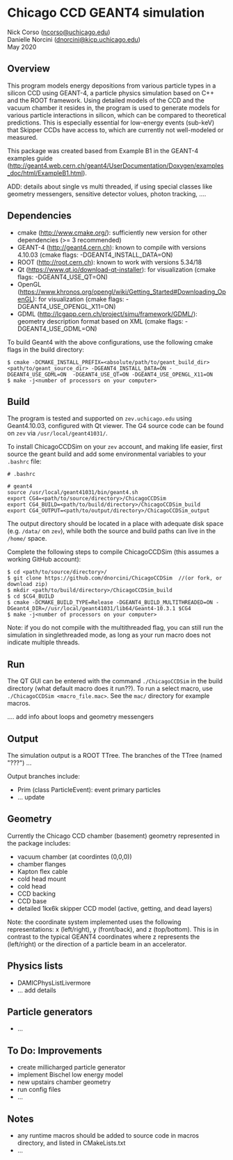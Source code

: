 # Chicago CCD GEANT4 simulation

Nick Corso (ncorso@uchicago.edu)  
Danielle Norcini (dnorcini@kicp.uchicago.edu)  
May 2020

## Overview
This program models energy depositions from various particle types in a silicon CCD using GEANT-4, a particle physics simulation based on C++ and the ROOT framework. Using detailed models of the CCD and the vacuum chamber it resides in, the program is used to generate models for various particle interactions in silicon, which can be compared to theoretical predictions. This is especially essential for low-energy events (sub-keV) that Skipper CCDs have access to, which are currently not well-modeled or measured. 

This package was created based from Example B1 in the GEANT-4 examples guide (http://geant4.web.cern.ch/geant4/UserDocumentation/Doxygen/examples_doc/html/ExampleB1.html). 

ADD: details about single vs multi threaded, if using special classes like geometry messengers, sensitive detector volues, photon tracking, ....

## Dependencies
- cmake (http://www.cmake.org/): sufficiently new version for other dependencies (>= 3 recommended)
- GEANT-4 (http://geant4.cern.ch): known to compile with versions 4.10.03 (cmake flags: -DGEANT4_INSTALL_DATA=ON)
- ROOT (http://root.cern.ch): known to work with versions 5.34/18
- Qt (https://www.qt.io/download-qt-installer): for visualization (cmake flags: -DGEANT4_USE_QT=ON)
- OpenGL (https://www.khronos.org/opengl/wiki/Getting_Started#Downloading_OpenGL): for visualization (cmake flags: -DGEANT4_USE_OPENGL_X11=ON)
- GDML (http://lcgapp.cern.ch/project/simu/framework/GDML/): geometry description format based on XML (cmake flags: -DGEANT4_USE_GDML=ON)

To build Geant4 with the above configurations, use the following cmake flags in the build directory:
```
$ cmake -DCMAKE_INSTALL_PREFIX=<absolute/path/to/geant_build_dir> <path/to/geant_source_dir> -DGEANT4_INSTALL_DATA=ON -DGEANT4_USE_GDML=ON  -DGEANT4_USE_QT=ON -DGEANT4_USE_OPENGL_X11=ON 
$ make -j<number of processors on your computer> 
```

## Build 
The program is tested and supported on `zev.uchicago.edu` using Geant4.10.03, configured with Qt viewer. The G4 source code can be found on `zev` via `/usr/local/geant41031/`.
 
To install ChicagoCCDSim on your `zev` account, and making life easier, first source the geant build and add some environmental variables to your `.bashrc` file:
```
# .bashrc

# geant4
source /usr/local/geant41031/bin/geant4.sh
export CG4=<path/to/source/directory>/ChicagoCCDSim
export CG4_BUILD=<path/to/build/directory>/ChicagoCCDSim_build
export CG4_OUTPUT=<path/to/output/directory>/ChicagoCCDSim_output
```
The output directory should be located in a place with adequate disk space (e.g. `/data/` on `zev`), while both the source and build paths can live in the `/home/` space.

Complete the following steps to compile ChicagoCCDSim (this assumes a working GitHub account):
```
$ cd <path/to/source/directory>/
$ git clone https://github.com/dnorcini/ChicagoCCDSim  //(or fork, or download zip)
$ mkdir <path/to/build/directory>/ChicagoCCDSim_build
$ cd $CG4_BUILD
$ cmake -DCMAKE_BUILD_TYPE=Release -DGEANT4_BUILD_MULTITHREADED=ON -DGeant4_DIR=//usr/local/geant41031/lib64/Geant4-10.3.1 $CG4 
$ make -j<number of processors on your computer> 
```

Note: if you do not compile with the multithreaded flag, you can still run the simulation in singlethreaded mode, as long as your run macro does not indicate multiple threads.

## Run
The QT GUI can be entered with the command `./ChicagoCCDSim` in the build directory (what default macro does it run??). To run a select macro, use `./ChicagoCCDSim <macro_file.mac>`. See the `mac/` directory for example macros. 

.... add info about loops and geometry messengers

## Output
The simulation output is a ROOT TTree. The branches of the TTree (named "???") ...

Output branches include:
- Prim (class ParticleEvent): event primary particles
- ... update

## Geometry
Currently the Chicago CCD chamber (basement) geometry represented in the package includes:

- vacuum chamber (at coordintes (0,0,0))
- chamber flanges
- Kapton flex cable
- cold head mount
- cold head
- CCD backing
- CCD base
- detailed 1kx6k skipper CCD model (active, getting, and dead layers)

Note: the coordinate system implemented uses the following representations: x (left/right), y (front/back), and z (top/bottom). This is in contrast to the typical GEANT4 coordinates where z represents the (left/right) or the direction of a particle beam in an accelerator. 

## Physics lists
- DAMICPhysListLivermore 
- ... add details

## Particle generators
- ...

## To Do: Improvements
- create millicharged particle generator
- implement Bischel low energy model
- new upstairs chamber geometry
- run config files
- ...

## Notes
- any runtime macros should be added to source code in macros directory, and listed in CMakeLists.txt
- ...
